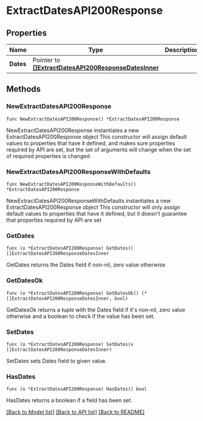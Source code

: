 # ExtractDatesAPI200Response

## Properties

Name | Type | Description | Notes
------------ | ------------- | ------------- | -------------
**Dates** | Pointer to [**[]ExtractDatesAPI200ResponseDatesInner**](ExtractDatesAPI200ResponseDatesInner.md) |  | [optional] 

## Methods

### NewExtractDatesAPI200Response

`func NewExtractDatesAPI200Response() *ExtractDatesAPI200Response`

NewExtractDatesAPI200Response instantiates a new ExtractDatesAPI200Response object
This constructor will assign default values to properties that have it defined,
and makes sure properties required by API are set, but the set of arguments
will change when the set of required properties is changed

### NewExtractDatesAPI200ResponseWithDefaults

`func NewExtractDatesAPI200ResponseWithDefaults() *ExtractDatesAPI200Response`

NewExtractDatesAPI200ResponseWithDefaults instantiates a new ExtractDatesAPI200Response object
This constructor will only assign default values to properties that have it defined,
but it doesn't guarantee that properties required by API are set

### GetDates

`func (o *ExtractDatesAPI200Response) GetDates() []ExtractDatesAPI200ResponseDatesInner`

GetDates returns the Dates field if non-nil, zero value otherwise.

### GetDatesOk

`func (o *ExtractDatesAPI200Response) GetDatesOk() (*[]ExtractDatesAPI200ResponseDatesInner, bool)`

GetDatesOk returns a tuple with the Dates field if it's non-nil, zero value otherwise
and a boolean to check if the value has been set.

### SetDates

`func (o *ExtractDatesAPI200Response) SetDates(v []ExtractDatesAPI200ResponseDatesInner)`

SetDates sets Dates field to given value.

### HasDates

`func (o *ExtractDatesAPI200Response) HasDates() bool`

HasDates returns a boolean if a field has been set.


[[Back to Model list]](../README.md#documentation-for-models) [[Back to API list]](../README.md#documentation-for-api-endpoints) [[Back to README]](../README.md)


